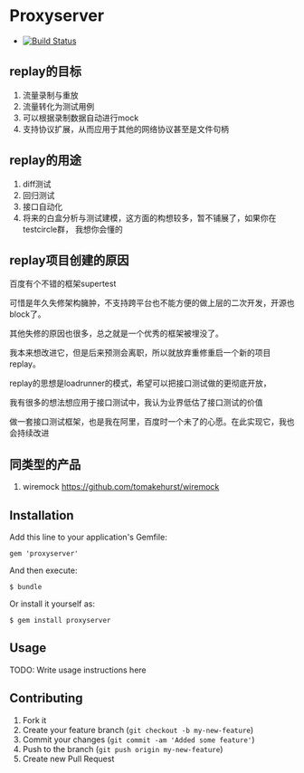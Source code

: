 # Proxyserver
* [![Build Status](https://travis-ci.org/seveniruby/proxyserver.png?branch=master)](http://travis-ci.org/seveniruby/proxyserver)

## replay的目标

1. 流量录制与重放
2. 流量转化为测试用例
3. 可以根据录制数据自动进行mock
4. 支持协议扩展，从而应用于其他的网络协议甚至是文件句柄

## replay的用途

1. diff测试
2. 回归测试
3. 接口自动化
4. 将来的白盒分析与测试建模，这方面的构想较多，暂不铺展了，如果你在testcircle群， 我想你会懂的


## replay项目创建的原因

百度有个不错的框架supertest

可惜是年久失修架构臃肿，不支持跨平台也不能方便的做上层的二次开发，开源也block了。

其他失修的原因也很多，总之就是一个优秀的框架被埋没了。

我本来想改进它，但是后来预测会离职，所以就放弃重修重启一个新的项目replay。

replay的思想是loadrunner的模式，希望可以把接口测试做的更彻底开放，

我有很多的想法想应用于接口测试中，我认为业界低估了接口测试的价值

做一套接口测试框架，也是我在阿里，百度时一个未了的心愿。在此实现它，我也会持续改进



## 同类型的产品
1. wiremock https://github.com/tomakehurst/wiremock

## Installation

Add this line to your application's Gemfile:

    gem 'proxyserver'

And then execute:

    $ bundle

Or install it yourself as:

    $ gem install proxyserver

## Usage

TODO: Write usage instructions here

## Contributing

1. Fork it
2. Create your feature branch (`git checkout -b my-new-feature`)
3. Commit your changes (`git commit -am 'Added some feature'`)
4. Push to the branch (`git push origin my-new-feature`)
5. Create new Pull Request
